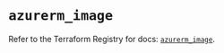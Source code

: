 # `azurerm_image`

Refer to the Terraform Registry for docs: [`azurerm_image`](https://registry.terraform.io/providers/hashicorp/azurerm/3.107.0/docs/resources/image).
